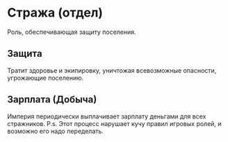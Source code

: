 # Стража (отдел)
Роль, обеспечивающая защиту поселения.

## Защита 
Тратит здоровье и экипировку, уничтожая всевозможные опасности, угрожающие поселению.

## Зарплата (Добыча)
Империя периодически выплачивает зарплату деньгами для всех стражников.
P.s. Этот процесс нарушает кучу правил игровых ролей, и возможно его надо переделать.